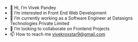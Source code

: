 - 👋 Hi, I’m Vivek Pandey
- 👀 I’m interested in Front End Web Development
- 🌱 I’m currently working as a Software Engineer at Datasigns Technologies Private Limited
- 💞️ I’m looking to collaborate on Frontend Projects
- 📫 How to reach me vivekroxstar9@gmail.com

<!---
VivekPandey2428/VivekPandey2428 is a ✨ special ✨ repository because its `README.md` (this file) appears on your GitHub profile.
You can click the Preview link to take a look at your changes.
--->
